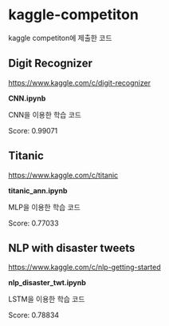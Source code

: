# kaggle-competiton

kaggle competiton에 제출한 코드



## Digit Recognizer

https://www.kaggle.com/c/digit-recognizer



**CNN.ipynb** 

CNN을 이용한 학습 코드

Score: 0.99071



## Titanic

https://www.kaggle.com/c/titanic



**titanic_ann.ipynb**

MLP을 이용한 학습 코드

Score: 0.77033



## NLP with disaster tweets

https://www.kaggle.com/c/nlp-getting-started



**nlp_disaster_twt.ipynb**

LSTM을 이용한 학습 코드

Score: 0.78834


